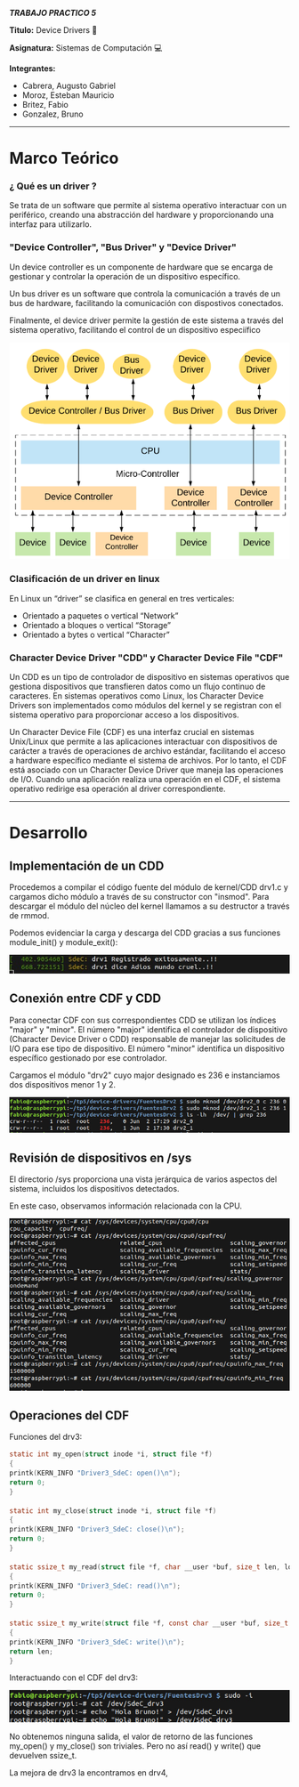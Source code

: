 

***TRABAJO PRACTICO 5***

**Titulo:** Device Drivers 🎯

**Asignatura:** Sistemas de Computación 💻

**Integrantes:**
   - Cabrera, Augusto Gabriel 
   - Moroz, Esteban Mauricio 
   - Britez, Fabio
   - Gonzalez, Bruno

-------------
</p>

# Marco Teórico

### ¿ Qué es un driver ?

Se trata de un software que permite al sistema operativo interactuar con un periférico, creando una abstracción del hardware y proporcionando una interfaz para utilizarlo. 

### "Device Controller", "Bus Driver" y "Device Driver"

Un device controller es un componente de hardware que se encarga de gestionar y controlar la operación de un dispositivo específico.

Un bus driver es un software que controla la comunicación a través de un bus de hardware, facilitando la comunicación con dispostivos conectados.

Finalmente, el device driver permite la gestión de este sistema a través del sistema operativo, facilitando el control de un dispositivo especiífico

<p align="center">
  <img src="Images/1 - Drivers system.png" alt="drv">
</p>


### Clasificación de un driver en linux

En Linux un “driver” se clasifica en general en tres verticales:
 - Orientado a paquetes o vertical “Network”
 - Orientado a bloques o vertical “Storage”
 - Orientado a bytes o vertical “Character”

### Character Device Driver "CDD" y Character Device File "CDF"

Un CDD es un tipo de controlador de dispositivo en sistemas operativos que gestiona dispositivos que transfieren datos como un flujo continuo de caracteres. En sistemas operativos como Linux, los Character Device Drivers son implementados como módulos del kernel y se registran con el sistema operativo para proporcionar acceso a los dispositivos. 

Un Character Device File (CDF) es una interfaz crucial en sistemas Unix/Linux que permite a las aplicaciones interactuar con dispositivos de carácter a través de operaciones de archivo estándar, facilitando el acceso a hardware específico mediante el sistema de archivos.
Por lo tanto, el CDF está asociado con un Character Device Driver que maneja las operaciones de I/O. Cuando una aplicación realiza una operación en el CDF, el sistema operativo redirige esa operación al driver correspondiente.




---------------------


# Desarrollo 

## Implementación de un CDD

Procedemos a compilar el código fuente del módulo de kernel/CDD drv1.c y cargamos dicho módulo a través de su constructor con "insmod".
Para descargar el módulo del núcleo del kernel llamamos a su destructor a través de rmmod.

Podemos evidenciar la carga y descarga del CDD gracias a sus funciones module_init() y module_exit():

<img src="Images/2-drv1.jpg" alt="drv1">

## Conexión entre CDF y CDD

Para conectar CDF con sus correspondientes CDD se utilizan los índices "major" y "minor". El número "major" identifica el controlador de dispositivo (Character Device Driver o CDD) responsable de manejar las solicitudes de I/O para ese tipo de dispositivo. El número "minor" identifica un dispositivo específico gestionado por ese controlador.

Cargamos el módulo "drv2" cuyo major designado es 236 e instanciamos dos dispositivos menor 1 y 2.

<img src="Images/3-drv2.jpg" alt="drv2">


## Revisión de dispositivos en /sys
El directorio /sys proporciona una vista jerárquica de varios aspectos del sistema, incluidos los dispositivos detectados.

En este caso, observamos información relacionada con la CPU.

<img src="Images/4-sys.jpg" alt="sys">

## Operaciones del CDF

Funciones del drv3:

```c
static int my_open(struct inode *i, struct file *f)
{
printk(KERN_INFO "Driver3_SdeC: open()\n");
return 0;
}

static int my_close(struct inode *i, struct file *f)
{
printk(KERN_INFO "Driver3_SdeC: close()\n");
return 0;
}

static ssize_t my_read(struct file *f, char __user *buf, size_t len, loff_t *off)
{
printk(KERN_INFO "Driver3_SdeC: read()\n");
return 0;
}

static ssize_t my_write(struct file *f, const char __user *buf, size_t len, loff_t *off)
{
printk(KERN_INFO "Driver3_SdeC: write()\n");
return len;
}
```

Interactuando con el CDF del drv3:

<img src="Images/5-drv3.jpg" alt="drv3">

No obtenemos ninguna salida, el valor de retorno de las funciones my_open() y my_close() son triviales. Pero no así read() y write() que devuelven ssize_t. 

La mejora de drv3 la encontramos en drv4, 





